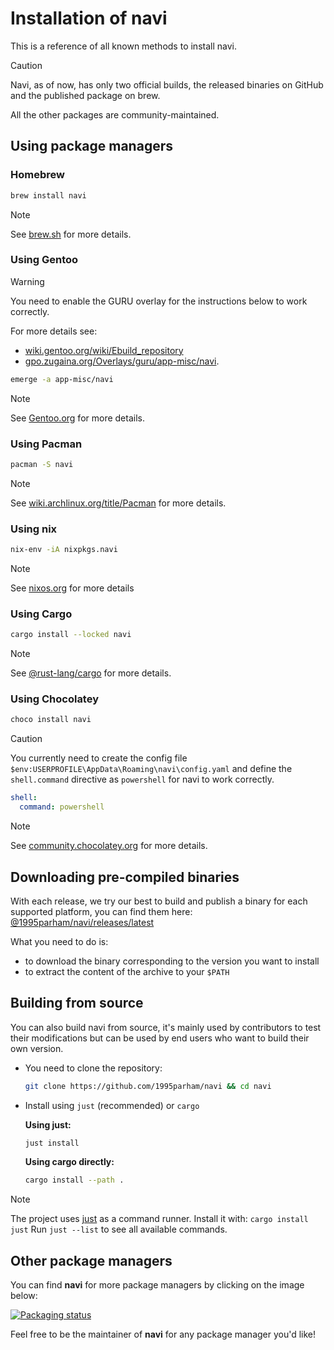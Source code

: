 # Installation of navi

This is a reference of all known methods to install navi.

> [!CAUTION]
> Navi, as of now, has only two official builds, the released binaries on GitHub
> and the published package on brew.
>
> All the other packages are community-maintained.

## Using package managers

### Homebrew

```sh
brew install navi
```

> [!NOTE]
> See [brew.sh](https://brew.sh/) for more details.

### Using Gentoo

> [!WARNING]
> You need to enable the GURU overlay for the instructions below to work correctly.
>
> For more details see:
>
> - [wiki.gentoo.org/wiki/Ebuild_repository](https://wiki.gentoo.org/wiki/Ebuild_repository)
> - [gpo.zugaina.org/Overlays/guru/app-misc/navi](https://gpo.zugaina.org/Overlays/guru/app-misc/navi).

```sh
emerge -a app-misc/navi
```

> [!NOTE]
> See [Gentoo.org](https://gentoo.org/) for more details.

### Using Pacman

```sh
pacman -S navi
```

> [!NOTE]
> See [wiki.archlinux.org/title/Pacman](https://wiki.archlinux.org/title/Pacman) for more details.

### Using nix

```sh
nix-env -iA nixpkgs.navi
```

> [!NOTE]
> See [nixos.org](https://nixos.org/) for more details

### Using Cargo

```bash
cargo install --locked navi
```

> [!NOTE]
> See [@rust-lang/cargo](https://github.com/rust-lang/cargo) for more details.

### Using Chocolatey

```bash
choco install navi
```

> [!CAUTION]
> You currently need to create the config file `$env:USERPROFILE\AppData\Roaming\navi\config.yaml`
> and define the `shell.command` directive as `powershell` for navi to work correctly.
>
> ```yaml
> shell:
>   command: powershell
> ```

> [!NOTE]
> See [community.chocolatey.org](https://community.chocolatey.org) for more details.

## Downloading pre-compiled binaries

With each release, we try our best to build and publish a binary for each
supported platform, you can find them here:
[@1995parham/navi/releases/latest](https://github.com/1995parham/navi/releases/latest)

What you need to do is:

- to download the binary corresponding to the version you want to install
- to extract the content of the archive to your `$PATH`

## Building from source

You can also build navi from source, it's mainly used by contributors to
test their modifications but can be used by end users who want to build their own version.

- You need to clone the repository:

  ```bash
  git clone https://github.com/1995parham/navi && cd navi
  ```

- Install using `just` (recommended) or `cargo`

  **Using just:**

  ```bash
  just install
  ```

  **Using cargo directly:**

  ```bash
  cargo install --path .
  ```

> [!NOTE]
> The project uses [just](https://github.com/casey/just) as a command runner.
> Install it with: `cargo install just`
> Run `just --list` to see all available commands.

## Other package managers

You can find **navi** for more package managers by clicking on the image below:

[![Packaging status](https://repology.org/badge/vertical-allrepos/navi.svg)](https://repology.org/project/navi/versions)

Feel free to be the maintainer of **navi** for any package manager you'd like!
